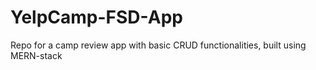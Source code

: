 # YelpCamp-FSD-App
Repo for a camp review app with basic CRUD functionalities, built using MERN-stack
